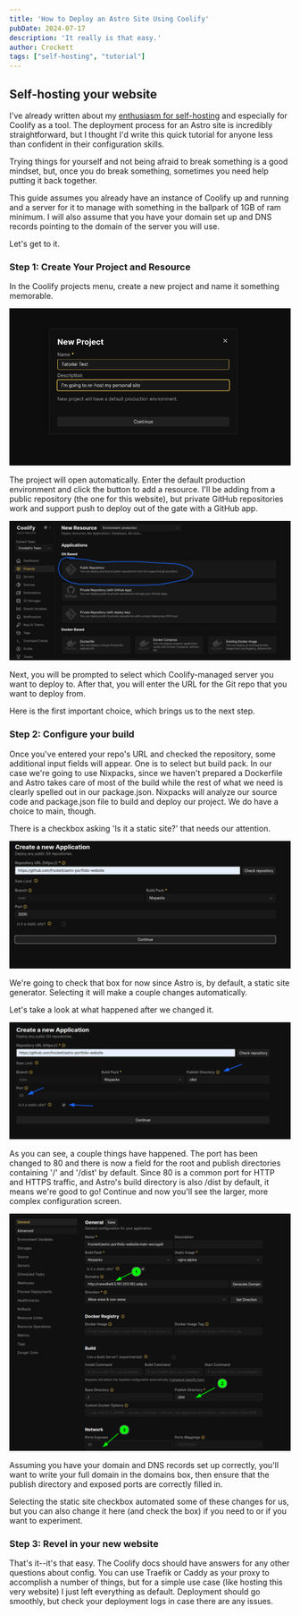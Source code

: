 ```yaml
---
title: 'How to Deploy an Astro Site Using Coolify'
pubDate: 2024-07-17
description: 'It really is that easy.'
author: Crockett
tags: ["self-hosting", "tutorial"]
---
```


## Self-hosting your website
I've already written about my [enthusiasm for self-hosting](/blog/i-love-coolify/) and especially for Coolify as a tool. The deployment process for an Astro site is incredibly straightforward, but I thought I'd write this quick tutorial for anyone less than confident in their configuration skills. 

Trying things for yourself and not being afraid to break something is a good mindset, but, once you do break something, sometimes you need help putting it back together. 

This guide assumes you already have an instance of Coolify up and running and a server for it to manage with something in the ballpark of 1GB of ram minimum. I will also assume that you have your domain set up and DNS records pointing to the domain of the server you will use.

Let's get to it.

### Step 1: Create Your Project and Resource

In the Coolify projects menu, create a new project and name it something memorable.

![An example project](../../images/create-project.png)

The project will open automatically. Enter the default production environment and click the button to add a resource. I'll be adding from a public repository (the one for this website), but private GitHub repositories work and support push to deploy out of the gate with a GitHub app.

![The resource selection screen](../../images/resource-selection.png)

Next, you will be prompted to select which Coolify-managed server you want to deploy to. After that, you will enter the URL for the Git repo that you want to deploy from.

Here is the first important choice, which brings us to the next step.

### Step 2: Configure your build

Once you've entered your repo's URL and checked the repository, some additional input fields will appear. One is to select but build pack. In our case we're going to use Nixpacks, since we haven't prepared a Dockerfile and Astro takes care of most of the build while the rest of what we need is clearly spelled out in our package.json. Nixpacks will analyze our source code and package.json file to build and deploy our project. We do have a choice to main, though.

There is a checkbox asking 'Is it a static site?' that needs our attention.

![screenshot of the deployment config with static site not selected](../../images/buildpack-selection.png)

We're going to check that box for now since Astro is, by default, a static site generator. Selecting it will make a couple changes automatically.

Let's take a look at what happened after we changed it.

![screenshot of the deployment config with the static site box checked](../../images/buildpack-with-static-selected.png)

As you can see, a couple things have happened. The port has been changed to 80 and there is now a field for the root and publish directories containing '/' and '/dist' by default. Since 80 is a common port for HTTP and HTTPS traffic, and Astro's build directory is also /dist by default, it means we're good to go! Continue and now you'll see the larger, more complex configuration screen.

![The configuration panel](../../images/config-panel.png)

Assuming you have your domain and DNS records set up correctly, you'll want to write your full domain in the domains box, then ensure that the publish directory and exposed ports are correctly filled in. 

Selecting the static site checkbox automated some of these changes for us, but you can also change it here (and check the box) if you need to or if you want to experiment.

### Step 3: Revel in your new website

That's it--it's that easy. The Coolify docs should have answers for any other questions about config. You can use Traefik or Caddy as your proxy to accomplish a number of things, but for a simple use case (like hosting this very website) I just left everything as default. Deployment should go smoothly, but check your deployment logs in case there are any issues. 

